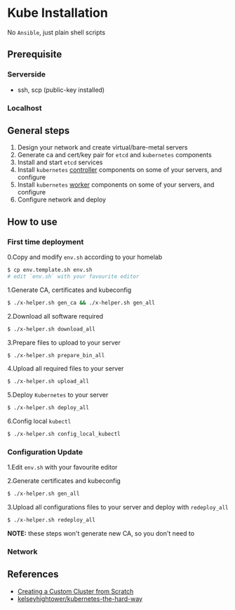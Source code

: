 # Kube Installation

No `Ansible`, just plain shell scripts

## Prerequisite

### Serverside

- ssh, scp (public-key installed)

### Localhost

## General steps

1. Design your network and create virtual/bare-metal servers
2. Generate ca and cert/key pair for `etcd` and `kubernetes` components
3. Install and start `etcd` services
4. Install `kubernetes` [controller](./controller) components on some of your servers, and configure
5. Install `kubernetes` [worker](./worker) components on some of your servers, and configure
6. Configure network and deploy

## How to use

### First time deployment

0.Copy and modify `env.sh` according to your homelab

```bash
$ cp env.template.sh env.sh
# edit `env.sh` with your favourite editor
```

1.Generate CA, certificates and kubeconfig

```bash
$ ./x-helper.sh gen_ca && ./x-helper.sh gen_all
```

2.Download all software required

```bash
$ ./x-helper.sh download_all
```

3.Prepare files to upload to your server

```bash
$ ./x-helper.sh prepare_bin_all
```

4.Upload all required files to your server

```bash
$ ./x-helper.sh upload_all
```

5.Deploy `Kubernetes` to your server

```bash
$ ./x-helper.sh deploy_all
```

6.Config local `kubectl`

```bash
$ ./x-helper.sh config_local_kubectl
```

### Configuration Update

1.Edit `env.sh` with your favourite editor

2.Generate certificates and kubeconfig

```bash
$ ./x-helper.sh gen_all
```

3.Upload all configurations files to your server and deploy with `redeploy_all`

```bash
$ ./x-helper.sh redeploy_all
```

__NOTE:__ these steps won't generate new CA, so you don't need to

### Network

## References

- [Creating a Custom Cluster from Scratch](https://kubernetes.io/docs/setup/scratch)
- [kelseyhightower/kubernetes-the-hard-way](https://github.com/kelseyhightower/kubernetes-the-hard-way)

